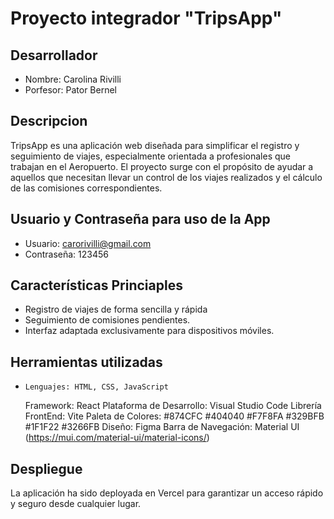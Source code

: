 # Proyecto integrador "TripsApp"

## Desarrollador
* Nombre: Carolina Rivilli
* Porfesor: Pator Bernel

## Descripcion
TripsApp es una aplicación web diseñada para simplificar el registro y seguimiento de viajes, especialmente orientada a profesionales que trabajan en el Aeropuerto. El proyecto surge con el propósito de ayudar a aquellos que necesitan llevar un control de los viajes realizados y el cálculo de las comisiones correspondientes.

## Usuario y Contraseña para uso de la App
* Usuario: carorivilli@gmail.com
* Contraseña: 123456

## Características Princiaples
* Registro de viajes de forma sencilla y rápida
* Seguimiento de comisiones pendientes.
* Interfaz adaptada exclusivamente para dispositivos móviles.

## Herramientas utilizadas

*     Lenguajes: HTML, CSS, JavaScript
    Framework: React
    Plataforma de Desarrollo: Visual Studio Code
    Librería FrontEnd: Vite
    Paleta de Colores:
        #874CFC
        #404040
        #F7F8FA
        #329BFB
        #1F1F22
        #3266FB
    Diseño: Figma
    Barra de Navegación: Material UI (https://mui.com/material-ui/material-icons/)

## Despliegue 

La aplicación ha sido deployada en Vercel para garantizar un acceso rápido y seguro desde cualquier lugar.
